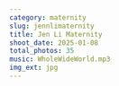 ```yaml
---
category: maternity
slug: jennlimaternity
title: Jen Li Maternity
shoot_date: 2025-01-08
total_photos: 35
music: WholeWideWorld.mp3
img_ext: jpg
---
```

